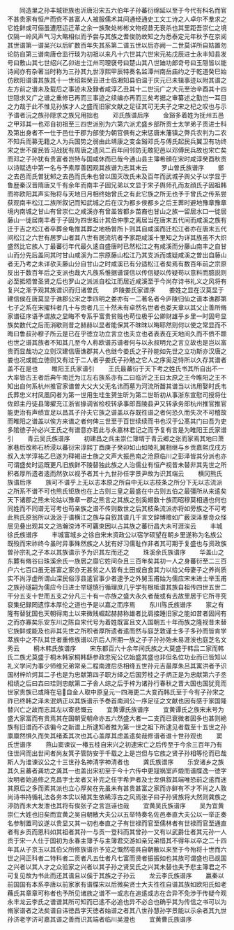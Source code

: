<!-- { "loadSidebar": true } -->
　　同造里之孙丰城钜族也沂唐沿宋五六伯年子孙蕃衍绵延以至于今代有科名而官不甚贵家有恒产而赀不甚富人人被服儒术其间通经通史工文工诗之人卓尔不羣求之它姓鲜或可俪虽遭厯运迁革之余一族聚处彬彬文物视昔无衰杀也其里距吾崇仁之境仅隔一岭风声气习大略相似而予尝与其族之耆俊防故知之为悉泰定元年秋予在京阅其世谱第一谱吴兴以后旷数百年失其系第二谱五世以后亦阙一二世莫详所自姑置勿论防自第三谱南唐仓监行琰为初祖以来凡十六世其六世宋元祐戊辰进士永丰知县发号曰敷山其七世绍兴乙卯进士江州司理褎号曰楚山其八世廸功郎竒号曰玉隠皆以能诗闻亦有杂著当时称为三孙其九世淳熙甲辰特奏名监潭州南岳庙约之于乾道癸巳始仿欧阳谱谱其族其十一世绍熙癸丑进士临湘知县伯温于庆元已未辑事迹以附其谱之左方前之谱未及载后之事迹未及録者咸淳乙丑其十二世沅广之大元至治辛酉其十四世隠求又广之谱之重修已再而三事迹之续编亦再而三矣考据之审纂述之勤岂一耳目之力哉于此不惟见孙族才人之盛而旧家文献之足征其可无夫子之宋之杞之叹也与示予谱者沅之族孙隠求之族兄用拙也
　　邓氏族谱后序
　　金谿多着姓为抚州五邑之甲邓其一也邓自初祖至三四世派别为六第六派尤盛乡部所贡士太学弟子贡进士科及第出身者不一仕于邑仕于郡为部使为朝官俱有之宋惩唐末藩镇之弊兵农判为二农不知兵而募无籍之人为兵国势之弱由此靖康之变金谿邓氏与傅氏起民兵翼卫有功终宋之世不废民皆习战犹有周唐之遗风二百年间邻防无敢犯邑以邓傅民兵故也宋亡矣而邓之子孙犹有贵富者岂特与国咸休而已哉今通山县主簿希顔在宋时咸淳癸酉秋贡以诗赋选中第一名与予素厚善因观其族谱为志其末云
　　罗山曽氏族谱序
　　鄫之去邑而氏曽犹邾之去邑而氏朱也曾以国灭改氏未及百年而武城子舆父子以学显于鲁歴秦汉晋隋唐又千有余年而南丰子固兄弟以文显于宋子舆师孔而友顔氏子固祖韩而祢欧阳其声实殆将与天地日月相终始曾氏之有此它族之所无也予于曾氏之传系尝获观南丰松江二族所叙记而知武城之后在汉为都乡侯都乡之后王莾时避地豫章豫章境内南城之甘山有曾崇仁之咸溪亦有曾盖皆都乡苗裔也甘山之族一留居水口一徙居藤山一徙居南丰者于子固为四世祖计其伯仲季之离居当在唐末五代间而咸溪之族有迁于吉之松江者卒葬金龟惟其葬之地杨曽所卜则其自咸溪而迁松江者亦在唐末五代间松江之六世有居罗山者其八世有居流坑者予家距咸溪十里知之为详其族虽不大炽盛然比它族人丁最蕃衍年代最久逺自盛唐时已然松江之有咸溪而分藤山南丰之自甘山而分先后盖同其时甘山咸溪为二宗原藤山松江乃其支派而或疑咸溪之曽出自藤山者无乃考之未详欤夫藤山分自甘山之时咸溪已有分适松江者矣焉有数百年前之宗原反出于数百年后之支派也哉大凡族系惟据谱谍信以传信疑以传疑苟以意料而臆説则必至抵牾曽圣贤之后也罗山之派派自松江而居近咸溪至于今尚存诗书礼义之风将有复兴之渐予观其族谱识而归诸曽氏
　　庐陵娄氏家谱序
　　娄姓之显在汉莫显于建信侯在唐莫显于谯郡公宋之季四明之娄亦有一二著名者今庐陵归仙之谱本谯郡第七子之系在宋擢科者几十与贡者几三十然未有卓然名世者也娄天章以其父止善所脩家谱征序语予谓族之显晦不专系乎富贵贫贱也苟位极乎公卿财雄乎乡里一时固号显族矣数代之后而消歇则昔之赫赫以显者能保其不昩昩以晦耶然则何以使之常显而不晦曰鲁叔孙穆子所云是已在乎徳立功立言立也夫立也者表表在天地间久而不偾不踬也世之谱其族者不知其几至今人称欧谱苏谱者何与以永叔明允之言立故也是岂以富贵而显哉功之立则汉建信唐谯郡其人也继今娄氏之子孙能如先世之立功斯亦汉唐之娄也况或能立徳则又有过于二人者乎娄氏子孙勉之它人之序奚足恃所以久存其谱者盖不在是也
　　睢阳王氏家谱引
　　王氏最蕃衍于天下考之姓氏书其所自出不一大率皆古王者后典午南迁为江左右族系亦有二曰临沂之王曰太原之王今睢阳之王不知出自何系杭州推官家谱曽大父大父无名讳而墓为河流所齧其谱当以讳用娶时氏韦氏葬忠义村凤凰冈者为第一世用生珪生赟生昕为第二世昕初从事浙东宣慰司授将仕佐郎主丹徒县簿擢充江浙省掾调省检校转承事郎晋陵县尹又转承务郎杭州推官推官能吏治有声绩宜足以昌其子孙夫它族之谱盖以存既徃谱之者何恐久而失次不可稽故而睢阳之谱盖以俟方来谱之者何俾三世至于百世续续而书也汉于公髙其门曰吾为吏多隂徳子孙必兴王氏之有谱意亦若此与永嘉林君记之而予复有言是为睢阳王氏家谱引
　　青云吴氏族谱序
　　初建昌之呉主崇仁簿壻于青云郷之张而家焉其地曰萧家巷后改称石桥浸以蕃衍宋淳熙丁酉庚子癸卯如山如陵礼翼相继与乡贡嘉熙戊戌方叔入太学淳祐乙巳遂为释褐进士族之文声大振邑南之沧原临川之彭泽皆其分派也亦可谓盛矣时运既更凡旧族鲜不陵替独此族之人治儒业有恒产视昔未替非其先世之所积者厚所遗者逺而然欤以视予者其十九世孙任字景尹故为识其端云
　　横冈熊氏族谱后序
　　族可不谱乎上无以志本原之所自中无以志枝条之所分下无以志流派之所系不谱不可也熊氏钜族也在上古则三皇之最盛在中古则五伯之最彊所从来逺矣天下诸郡之熊未论姑以豫章一郡之熊言之其族之别奚翅数十族而昭穆莫相通也何也同姓而不同谱无可考也苟亲族之谱不传则数世之后其枝条流派亦将如旁族之不可考此熊氏原翁所以汲汲于谱横江之族与自叙其谱几千言文辞博赡如广薮深泽羣竒众怪层见叠出观其文之浩瀚滂沛不可覊束因以占其族之蕃衍昌大未可涯涘云
　　丰城徐氏族谱序
　　丰城富城乡之徐自宋末资政公以宿学硕望在朝乡里遂称为名族公既殁而宋祚终今虽时异事殊然族之人犹有好习儒耻作非者其可期于复盛也与资政族曽孙宗礼之子本以其族谱示予为识其左而还之
　　珠溪余氏族谱序
　　华盖山之东麓有脩谷曰珠溪余氏一族居之靡它姓间杂且三百年矣其初一人之身蕃衍至二三百户六七百口虽无甚富之家亦无甚贫之人皆有土田或自食其力以给父母妻子之养尚质实不尚浮虚所谓山深民俗淳县逺官事少者逮予之外舅玉甫始为儒应宋末进士举玉甫之族孙璲嗣为儒应今日进士举璲慎行循理庶几乎学有根柢谱其族自祖传四世五世二干分五支十世而五支之分凡三十有一亦族之盛大永久者哉或有去故里居于它所寻究裒集纪録罔遗惇本厚伦之道也予是以嘉之而序焉
　　东川陈氏族谱序
　　家之有隆有替犹国也天朝得南土以来微贱崛起赫赫称雄者比肩接踵旧家之能如昔者固间有之而亦寡矣乐安东川之陈自宋代号为着姓既富且文入国朝五十年而族之隆视昔未替它族鲜或能及也非其先世之所积者厚所遗者逺而然与庭芝敦谨士多子多孙而皆肯学萃族中之不队其世者重修族谱以示后人所期一族之子子孙孙殆未易涯涘也庭芝名文秀云
　　桐木韩氏族谱序
　　宋东都百六十余年间氏族之大莫盛于韩吕二家而韩氏二族尤莫盛于桐木韩家桐韩繇参政忠宪公亿始盛其盛也非但名位功业而已皆知以礼义学问为事少师维兄弟常亲二程南渡后丞相绛五世孙元吉最厚朱吕其寓洪者予识国材梓炌炣其二子也是为忠献第四子职方绎之后国芳桂之子炳正是为忠献第六子丞相绩之后曰壵曰珪则忠献第二子舎人综之后于梓为诸孙行春秋之晋大国也国犹竞而世家贵族已或降在皂自金人取中原皇元一四海更二大变而韩氏至于今有子孙宋之祚已终韩之泽未泯炳正以其族谱示予巻首南涧公一序足征之文献也因有感于家国隆替兴亡之故而志其左以寄悲慨云
　　宜黄谭氏族谱序
　　宜黄谭氏之族宋末号为盛大家富而有贵焉其在国朝受朝命亦五六然盛大者一二支而已衰微者固多也甚则絶族有旧谱而不该徧今之新谱上所逮知者推为第一世之祖下所逮见者载至十五世之孙廪廪然惧久而失其绪紊其次也其心盖厚其虑盖逺矣哉修谱者谁十世孙观也
　　窦氏世谱序
　　燕山窦谏议一椿五桂自宋兴之初逮宋亡之后传至于今余三百年乃有住世间而出世间者尚友箕子管防安于千载之上是岂但与它族之贤子孙相等伦而已哉斯人为谁谏议公之十三世孙名神清字神清者也
　　龚氏族谱序
　　乐安诸乡之族其久且蕃者龚坊之龚其一也盖出宋初至于今十六传中更冦祸室庐燬而谱牒逸一徳字汝明者始追修之克昌字士龙者又补完之任字希尹者及士龙俱叙其端唯恐前之逺而迷其原后之多而紊其派也立心厚矣在先虽未有甚贵甚富之家而亦鲜有不才不肖之人敦尚诗书持循礼法各务本实以殖其生依稀淳古之风焉张子曰子孙贤族将大然则龚族之渟防而未大发泄也其将有俟张子之言岂诬也哉
　　宜黄吴氏族谱序
　　吴为宜黄崇仁大姓也旧矣而宜黄之吴自朝散大夫公以五举特奏名佐邑奉直大夫公以一举正奏名参制置司议遂以贵显又其一初也奉直之子有世禄而官至儒林者有世禄而官至通直者有乡贡而恩科如其祖者其孙一与贡一登科而其曾孙一又有以武爵仕者其元孙一人贡于宋一人仕于国初为永春主簿予与主簿君交游如亲兄弟惜其不得年以卒之二十四年其从子京玉以其伯父所修族谱示予览之慨然噫呉自朝散以来至于今殆将十世而六世之间正科者二特科者二贡者凡五仕者凡七富而贤者振振如也其族可谓盛也已觇国之兴者以其人才之众验家之兴者以其子孙之贤吴氏之兴其未替也夫予悲主簿君之不可复见故为书此而还其谱且以傒于其族之子孙云
　　龙云李氏族谱序
　　嬴秦以前国国有本系李唐以前家家有谱牒宋以后微矣贤士大夫徃徃自谱其族如欧阳氏如老蘓氏其章章可称者也予所见诸族之谱不一或志在追逺或志在合异不免渉于传疑今观永丰龙云李氏之谱谱其所可知而已逺不必追也异不必合也确乎其为传信之书可以为脩家谱者之法矣谱自讳徳昌字天徳者始谱之者其八世孙慧孙字景能以示余者其九世孙济老字济可嘉其谱之善而识其端者临川吴澄也
　　宜黄曹氏族谱序
